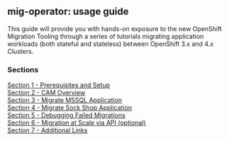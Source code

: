 ## mig-operator: usage guide

This guide will provide you with hands-on exposure to the new OpenShift Migration Tooling through a series of tutorials migrating application workloads (both stateful and stateless) between OpenShift 3.x and 4.x Clusters.

### Sections

[Section 1 - Prerequisites and Setup](./1.md)<br>
[Section 2 - CAM Overview](./2.md)<br>
[Section 3 - Migrate MSSQL Application](./3.md)<br>
[Section 4 - Migrate Sock Shop Application](./4.md)<br>
[Section 5 - Debugging Failed Migrations](./5.md)<br>
[Section 6 - Migration at Scale via API (optional)](./6.md)<br>
[Section 7 - Additional Links](./7.md)<br>
